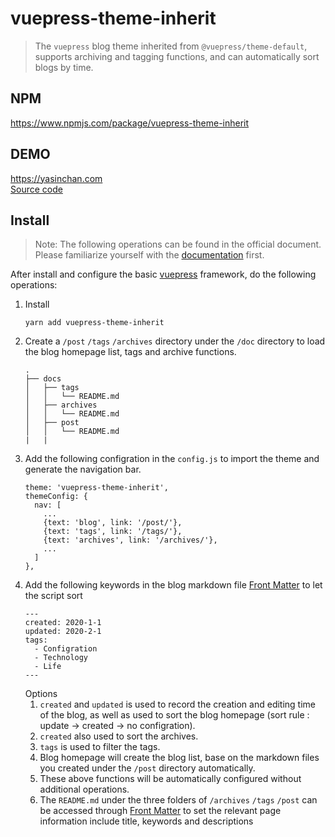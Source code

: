 # vuepress-theme-inherit

> The `vuepress` blog theme inherited from `@vuepress/theme-default`, supports archiving and tagging functions, and can automatically sort blogs by time.

## NPM
<https://www.npmjs.com/package/vuepress-theme-inherit>

## DEMO
<https://yasinchan.com>  
[Source code](https://github.com/YasinChan/vuepress-blog)

## Install
> Note: The following operations can be found in the official document. Please familiarize yourself with the [documentation](https://vuepress.vuejs.org/) first.  

After install and configure the basic [vuepress](https://vuepress.vuejs.org/guide/getting-started.html#global-installation) framework, do the following operations:
1. Install
    ```
    yarn add vuepress-theme-inherit
    ```
2. Create a `/post` `/tags` `/archives` directory under the `/doc` directory to load the blog homepage list, tags and archive functions.
    ```
    .
    ├── docs
    │   ├── tags
    │   │   └── README.md
    │   ├── archives
    │   │   └── README.md
    │   ├── post
    │   │   └── README.md
    |   |
    ```
3. Add the following configration in the `config.js` to import the theme and generate the navigation bar.
    ```
    theme: 'vuepress-theme-inherit',
    themeConfig: {
      nav: [
        ...
        {text: 'blog', link: '/post/'},
        {text: 'tags', link: '/tags/'},
        {text: 'archives', link: '/archives/'},
        ...
      ]
    },
    ```
4. Add the following keywords in the blog markdown file [Front Matter](https://vuepress.vuejs.org/guide/frontmatter.html)  to let the script sort 
    ```
    ---
    created: 2020-1-1
    updated: 2020-2-1
    tags: 
      - Configration
      - Technology
      - Life
    ---
    ```
    Options
    1. `created` and `updated` is used to record the creation and editing time of the blog, as well as used to sort the blog homepage (sort rule : update -> created -> no configration).
    2. `created` also used to sort the archives.
    3. `tags` is used to filter the tags.
    4. Blog homepage will create the blog list, base on the markdown files you created under the `/post` directory automatically.
    5. These above functions will be automatically configured without additional operations.
    6. The `README.md` under the three folders of `/archives` `/tags` `/post` can be accessed through [Front Matter](https://vuepress.vuejs.org/guide/frontmatter.html) to set the relevant page information include title, keywords and descriptions

